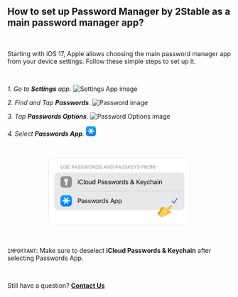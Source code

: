 <!-- 
---
title: How to set up Passwords App as a main password manager app?
--- 
-->

## **How to set up Password Manager by 2Stable as a main password manager app?**

<br />

Starting with iOS 17, Apple allows choosing the main password manager app from your device settings. Follow these simple steps to set up it.

<br />

*1. Go to **Settings** app.* <img src="../assets/Settings.png" style="width:22px;" alt="Settings App image"/>

*2. Find and Tap **Passwords**.* <img src="../assets/Passwords.png" style="width:22px;" alt="Password image"/>

*3. Tap **Passwords Options**.* <img src="../assets/PasswordOptions.png" style="width:22px;" alt="Password Options image"/>

*4. Select **Passwords App**.* <img src="../assets/PasswordsApp.png" style="width:22px;" alt="Passkeys App image"/>

<br />

<p align="center">
<img src="../assets/0005.png" style="width:320px;" alt="SelectiCloud Passwords & Keychain image"/>
</p>

<br />

`IMPORTANT`: Make sure to deselect **iCloud Passwords & Keychain** after selecting Passwords App.

<br />

Still have a question?
[**Contact Us**](passwords://contact?subject=How%20to%20set%20up%20Password%20Manager%20App%20as%20a%20main%20passwords%20app%3F)
